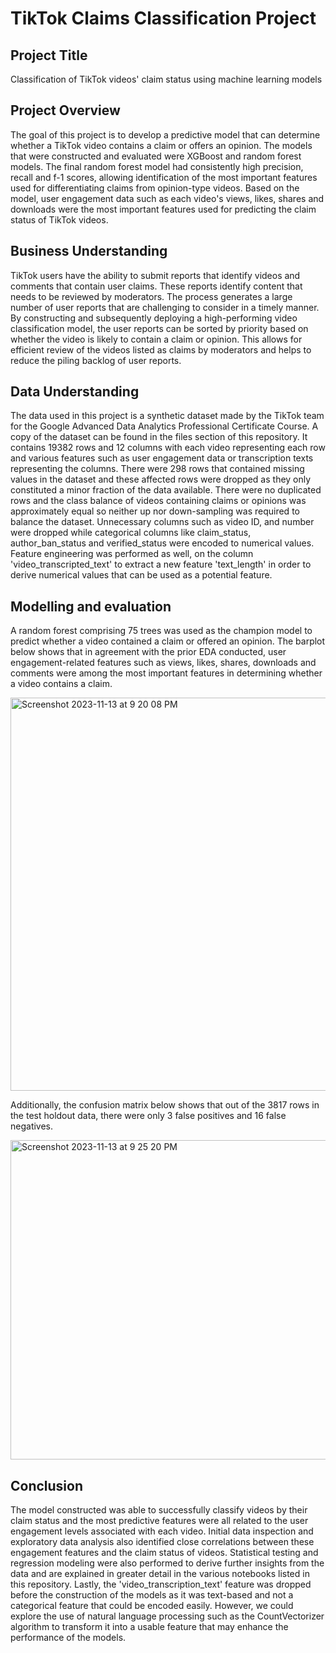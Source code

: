 # TikTok Claims Classification Project

## Project Title
Classification of TikTok videos' claim status using machine learning models

## Project Overview
The goal of this project is to develop a predictive model that can determine whether a TikTok video contains a claim or offers an opinion. The models that were constructed and evaluated were XGBoost and random forest models. The final random forest model had consistently high precision, recall and f-1 scores, allowing identification of the most important features used for differentiating claims from opinion-type videos. Based on the model, user engagement data such as each video's views, likes, shares and downloads were the most important features used for predicting the claim status of TikTok videos. 

## Business Understanding 
TikTok users have the ability to submit reports that identify videos and comments that contain user claims. These reports identify content that needs to be reviewed by moderators. The process generates a large number of user reports that are challenging to consider in a timely manner. By constructing and subsequently deploying a high-performing video classification model, the user reports can be sorted by priority based on whether the video is likely to contain a claim or opinion. This allows for efficient review of the videos listed as claims by moderators and helps to reduce the piling backlog of user reports. 

## Data Understanding
The data used in this project is a synthetic dataset made by the TikTok team for the Google Advanced Data Analytics Professional Certificate Course. A copy of the dataset can be found in the files section of this repository. It contains 19382 rows and 12 columns with each video representing each row and various features such as user engagement data or transcription texts representing the columns. There were 298 rows that contained missing values in the dataset and these affected rows were dropped as they only constituted a minor fraction of the data available. There were no duplicated rows and the class balance of videos containing claims or opinions was approximately equal so neither up nor down-sampling was required to balance the dataset. Unnecessary columns such as video ID, and number were dropped while categorical columns like claim_status, author_ban_status and verified_status were encoded to numerical values. Feature engineering was performed as well, on the column 'video_transcripted_text' to extract a new feature 'text_length' in order to derive numerical values that can be used as a potential feature. 

## Modelling and evaluation
A random forest comprising 75 trees was used as the champion model to predict whether a video contained a claim or offered an opinion. The barplot below shows that in agreement with the prior EDA conducted, user engagement-related features such as views, likes, shares, downloads and comments were among the most important features in determining whether a video contains a claim. 

<img width="629" alt="Screenshot 2023-11-13 at 9 20 08 PM" src="https://github.com/kayneong/TikTok-Claims-Project/assets/150570357/39e847af-bf27-4566-954c-a174fb594c2b">

Additionally, the confusion matrix below shows that out of the 3817 rows in the test holdout data, there were only 3 false positives and 16 false negatives. 

<img width="511" alt="Screenshot 2023-11-13 at 9 25 20 PM" src="https://github.com/kayneong/TikTok-Claims-Project/assets/150570357/3600afe5-31e8-44da-9037-782e2e17a8a8">

## Conclusion 
The model constructed was able to successfully classify videos by their claim status and the most predictive features were all related to the user engagement levels associated with each video. Initial data inspection and exploratory data analysis also identified close correlations between these engagement features and the claim status of videos. Statistical testing and regression modeling were also performed to derive further insights from the data and are explained in greater detail in the various notebooks listed in this repository. Lastly, the 'video_transcription_text' feature was dropped before the construction of the models as it was text-based and not a categorical feature that could be encoded easily. However, we could explore the use of natural language processing such as the CountVectorizer algorithm to transform it into a usable feature that may enhance the performance of the models.


